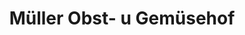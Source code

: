 ---
title: "Müller Obst- u Gemüsehof"
url: /weil-am-rhein/mueller-obst-u-gemuesehof/
shop: Hofladen
---